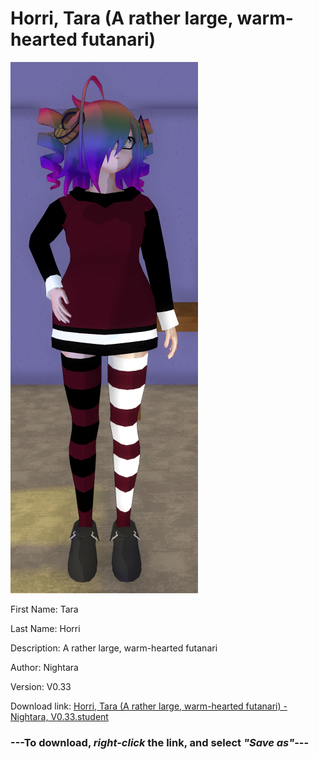 # Horri, Tara (A rather large, warm-hearted futanari)

<img src = "https://raw.githubusercontent.com/Arbiter1223/Daigaku-Gurashi-Custom-Students/master/Students/Files/Horri%2C%20Tara%20(A%20rather%20large%2C%20warm-hearted%20futanari).png">

First Name: Tara

Last Name: Horri

Description: A rather large, warm-hearted futanari

Author: Nightara

Version: V0.33

Download link: <a href="https://raw.githubusercontent.com/Arbiter1223/Daigaku-Gurashi-Custom-Students/master/Students/Files/Horri%2C%20Tara%20(A%20rather%20large%2C%20warm-hearted%20futanari)%20-%20Nightara%2C%20V0.33.student">Horri, Tara (A rather large, warm-hearted futanari) - Nightara, V0.33.student</a>

### ---**To download, _right-click_ the link, and select _"Save as"_**---

